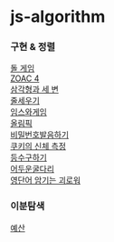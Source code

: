 # js-algorithm

### 구현 & 정렬

[돌 게임](https://www.acmicpc.net/problem/9655)<br>
[ZOAC 4](https://www.acmicpc.net/problem/23971)<br>
[삼각형과 세 변](https://www.acmicpc.net/problem/5073)<br>
[줄세우기](https://www.acmicpc.net/problem/10431)<br>
[임스와게임](https://www.acmicpc.net/problem/25757)<br>
[올림픽](https://www.acmicpc.net/problem/8979)<br> 
[비밀번호발음하기](https://www.acmicpc.net/problem/4659)<br> 
[쿠키의 신체 측정 ](https://www.acmicpc.net/problem/20125)<br> 
[등수구하기 ](https://www.acmicpc.net/problem/1205)<br> 
[어두운굴다리 ](https://www.acmicpc.net/problem/17266)<br> 
[영단어 암기는 괴로워 ](https://www.acmicpc.net/problem/20920)<br> 


### 이분탐색
[예산 ](https://www.acmicpc.net/problem/2512)<br> 